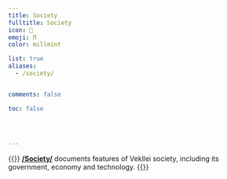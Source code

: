 ```yaml
---
title: Society
fulltitle: Society
icon: 📓
emoji: Π
color: millmint

list: true
aliases:
  - /society/


comments: false

toc: false




---
```

{{<note panel >}}
[**/Society/**](/factbook/society/) documents features of Vekllei society, including its government, economy and technology.
{{</note>}}